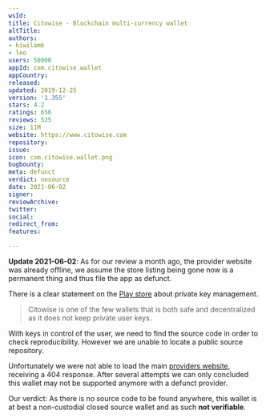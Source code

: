 ```yaml
---
wsId: 
title: Citowise - Blockchain multi-currency wallet
altTitle: 
authors:
- kiwilamb
- leo
users: 50000
appId: com.citowise.wallet
appCountry: 
released: 
updated: 2019-12-25
version: '1.355'
stars: 4.2
ratings: 656
reviews: 525
size: 11M
website: https://www.citowise.com
repository: 
issue: 
icon: com.citowise.wallet.png
bugbounty: 
meta: defunct
verdict: nosource
date: 2021-06-02
signer: 
reviewArchive: 
twitter: 
social: 
redirect_from: 
features: 

---
```


**Update 2021-06-02**: As for our review a month ago, the provider website was
already offline, we assume the store listing being gone now is a permanent
thing and thus file the app as defunct.

There is a clear statement on the [Play store](https://play.google.com/store/apps/details?id=com.citowise.wallet) about private key management.

> Citowise is one of the few wallets that is both safe and decentralized as it does not keep private user keys. 

With keys in control of the user, we need to find the source code in order to check reproducibility.
However we are unable to locate a public source repository.

Unfortunately we were not able to load the main [providers website](https://www.citowise.com), receiving a 404 response.
After several attempts we can only concluded this wallet may not be supported anymore with a defunct provider.

Our verdict: As there is no source code to be found anywhere, this wallet is at best a non-custodial closed source wallet and as such **not verifiable**.
